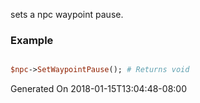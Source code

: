 sets a npc waypoint pause.
### Example

```perl

$npc->SetWaypointPause(); # Returns void
```


Generated On 2018-01-15T13:04:48-08:00